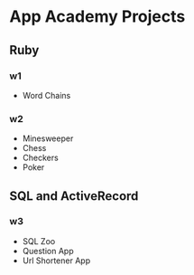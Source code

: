 # App Academy Projects

## Ruby

### w1
 - Word Chains

### w2
 - Minesweeper
 - Chess
 - Checkers
 - Poker

## SQL and ActiveRecord

### w3
 - SQL Zoo
 - Question App
 - Url Shortener App
